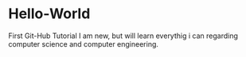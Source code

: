 # Hello-World
First Git-Hub Tutorial
I am new, but will learn everythig i can regarding computer science and computer engineering.
